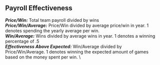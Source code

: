 ## Payroll Effectiveness

***Price/Win:*** Total team payroll divided by wins \
***Price/Win/Average:*** Price/Win divided by average price/win in year. 1 denotes spending the yearly average per win. \
***Win/Average:*** Wins divided by average wins in year. 1 denotes a winning percentage of .5 \
***Effectiveness Above Expected:*** Win/Average divided by Price/Win/Average. 1 denotes winning the expected amount of games based on the money spent per win. \
